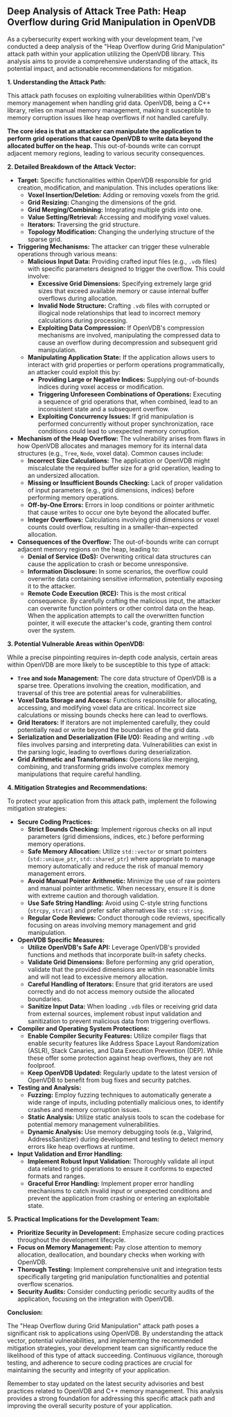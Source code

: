 ## Deep Analysis of Attack Tree Path: Heap Overflow during Grid Manipulation in OpenVDB

As a cybersecurity expert working with your development team, I've conducted a deep analysis of the "Heap Overflow during Grid Manipulation" attack path within your application utilizing the OpenVDB library. This analysis aims to provide a comprehensive understanding of the attack, its potential impact, and actionable recommendations for mitigation.

**1. Understanding the Attack Path:**

This attack path focuses on exploiting vulnerabilities within OpenVDB's memory management when handling grid data. OpenVDB, being a C++ library, relies on manual memory management, making it susceptible to memory corruption issues like heap overflows if not handled carefully.

**The core idea is that an attacker can manipulate the application to perform grid operations that cause OpenVDB to write data beyond the allocated buffer on the heap.** This out-of-bounds write can corrupt adjacent memory regions, leading to various security consequences.

**2. Detailed Breakdown of the Attack Vector:**

* **Target:** Specific functionalities within OpenVDB responsible for grid creation, modification, and manipulation. This includes operations like:
    * **Voxel Insertion/Deletion:** Adding or removing voxels from the grid.
    * **Grid Resizing:** Changing the dimensions of the grid.
    * **Grid Merging/Combining:** Integrating multiple grids into one.
    * **Value Setting/Retrieval:** Accessing and modifying voxel values.
    * **Iterators:** Traversing the grid structure.
    * **Topology Modification:** Changing the underlying structure of the sparse grid.
* **Triggering Mechanisms:** The attacker can trigger these vulnerable operations through various means:
    * **Malicious Input Data:** Providing crafted input files (e.g., `.vdb` files) with specific parameters designed to trigger the overflow. This could involve:
        * **Excessive Grid Dimensions:** Specifying extremely large grid sizes that exceed available memory or cause internal buffer overflows during allocation.
        * **Invalid Node Structure:** Crafting `.vdb` files with corrupted or illogical node relationships that lead to incorrect memory calculations during processing.
        * **Exploiting Data Compression:** If OpenVDB's compression mechanisms are involved, manipulating the compressed data to cause an overflow during decompression and subsequent grid manipulation.
    * **Manipulating Application State:** If the application allows users to interact with grid properties or perform operations programmatically, an attacker could exploit this by:
        * **Providing Large or Negative Indices:**  Supplying out-of-bounds indices during voxel access or modification.
        * **Triggering Unforeseen Combinations of Operations:**  Executing a sequence of grid operations that, when combined, lead to an inconsistent state and a subsequent overflow.
        * **Exploiting Concurrency Issues:** If grid manipulation is performed concurrently without proper synchronization, race conditions could lead to unexpected memory corruption.
* **Mechanism of the Heap Overflow:** The vulnerability arises from flaws in how OpenVDB allocates and manages memory for its internal data structures (e.g., `Tree`, `Node`, voxel data). Common causes include:
    * **Incorrect Size Calculations:**  The application or OpenVDB might miscalculate the required buffer size for a grid operation, leading to an undersized allocation.
    * **Missing or Insufficient Bounds Checking:**  Lack of proper validation of input parameters (e.g., grid dimensions, indices) before performing memory operations.
    * **Off-by-One Errors:**  Errors in loop conditions or pointer arithmetic that cause writes to occur one byte beyond the allocated buffer.
    * **Integer Overflows:**  Calculations involving grid dimensions or voxel counts could overflow, resulting in a smaller-than-expected allocation.
* **Consequences of the Overflow:** The out-of-bounds write can corrupt adjacent memory regions on the heap, leading to:
    * **Denial of Service (DoS):**  Overwriting critical data structures can cause the application to crash or become unresponsive.
    * **Information Disclosure:**  In some scenarios, the overflow could overwrite data containing sensitive information, potentially exposing it to the attacker.
    * **Remote Code Execution (RCE):** This is the most critical consequence. By carefully crafting the malicious input, the attacker can overwrite function pointers or other control data on the heap. When the application attempts to call the overwritten function pointer, it will execute the attacker's code, granting them control over the system.

**3. Potential Vulnerable Areas within OpenVDB:**

While a precise pinpointing requires in-depth code analysis, certain areas within OpenVDB are more likely to be susceptible to this type of attack:

* **`Tree` and `Node` Management:** The core data structure of OpenVDB is a sparse tree. Operations involving the creation, modification, and traversal of this tree are potential areas for vulnerabilities.
* **Voxel Data Storage and Access:** Functions responsible for allocating, accessing, and modifying voxel data are critical. Incorrect size calculations or missing bounds checks here can lead to overflows.
* **Grid Iterators:**  If iterators are not implemented carefully, they could potentially read or write beyond the boundaries of the grid data.
* **Serialization and Deserialization (File I/O):**  Reading and writing `.vdb` files involves parsing and interpreting data. Vulnerabilities can exist in the parsing logic, leading to overflows during deserialization.
* **Grid Arithmetic and Transformations:** Operations like merging, combining, and transforming grids involve complex memory manipulations that require careful handling.

**4. Mitigation Strategies and Recommendations:**

To protect your application from this attack path, implement the following mitigation strategies:

* **Secure Coding Practices:**
    * **Strict Bounds Checking:** Implement rigorous checks on all input parameters (grid dimensions, indices, etc.) before performing memory operations.
    * **Safe Memory Allocation:** Utilize `std::vector` or smart pointers (`std::unique_ptr`, `std::shared_ptr`) where appropriate to manage memory automatically and reduce the risk of manual memory management errors.
    * **Avoid Manual Pointer Arithmetic:** Minimize the use of raw pointers and manual pointer arithmetic. When necessary, ensure it is done with extreme caution and thorough validation.
    * **Use Safe String Handling:** Avoid using C-style string functions (`strcpy`, `strcat`) and prefer safer alternatives like `std::string`.
    * **Regular Code Reviews:** Conduct thorough code reviews, specifically focusing on areas involving memory management and grid manipulation.
* **OpenVDB Specific Measures:**
    * **Utilize OpenVDB's Safe API:** Leverage OpenVDB's provided functions and methods that incorporate built-in safety checks.
    * **Validate Grid Dimensions:** Before performing any grid operation, validate that the provided dimensions are within reasonable limits and will not lead to excessive memory allocation.
    * **Careful Handling of Iterators:** Ensure that grid iterators are used correctly and do not access memory outside the allocated boundaries.
    * **Sanitize Input Data:** When loading `.vdb` files or receiving grid data from external sources, implement robust input validation and sanitization to prevent malicious data from triggering overflows.
* **Compiler and Operating System Protections:**
    * **Enable Compiler Security Features:** Utilize compiler flags that enable security features like Address Space Layout Randomization (ASLR), Stack Canaries, and Data Execution Prevention (DEP). While these offer some protection against heap overflows, they are not foolproof.
    * **Keep OpenVDB Updated:** Regularly update to the latest version of OpenVDB to benefit from bug fixes and security patches.
* **Testing and Analysis:**
    * **Fuzzing:** Employ fuzzing techniques to automatically generate a wide range of inputs, including potentially malicious ones, to identify crashes and memory corruption issues.
    * **Static Analysis:** Utilize static analysis tools to scan the codebase for potential memory management vulnerabilities.
    * **Dynamic Analysis:** Use memory debugging tools (e.g., Valgrind, AddressSanitizer) during development and testing to detect memory errors like heap overflows at runtime.
* **Input Validation and Error Handling:**
    * **Implement Robust Input Validation:**  Thoroughly validate all input data related to grid operations to ensure it conforms to expected formats and ranges.
    * **Graceful Error Handling:** Implement proper error handling mechanisms to catch invalid input or unexpected conditions and prevent the application from crashing or entering an exploitable state.

**5. Practical Implications for the Development Team:**

* **Prioritize Security in Development:** Emphasize secure coding practices throughout the development lifecycle.
* **Focus on Memory Management:** Pay close attention to memory allocation, deallocation, and boundary checks when working with OpenVDB.
* **Thorough Testing:** Implement comprehensive unit and integration tests specifically targeting grid manipulation functionalities and potential overflow scenarios.
* **Security Audits:** Consider conducting periodic security audits of the application, focusing on the integration with OpenVDB.

**Conclusion:**

The "Heap Overflow during Grid Manipulation" attack path poses a significant risk to applications using OpenVDB. By understanding the attack vector, potential vulnerabilities, and implementing the recommended mitigation strategies, your development team can significantly reduce the likelihood of this type of attack succeeding. Continuous vigilance, thorough testing, and adherence to secure coding practices are crucial for maintaining the security and integrity of your application.

Remember to stay updated on the latest security advisories and best practices related to OpenVDB and C++ memory management. This analysis provides a strong foundation for addressing this specific attack path and improving the overall security posture of your application.

